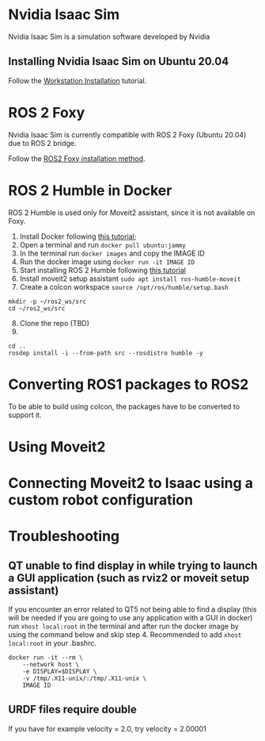 # Nvidia Isaac Sim

Nvidia Isaac Sim is a simulation software developed by Nvidia

## Installing Nvidia Isaac Sim on Ubuntu 20.04

Follow the [Workstation Installation](https://docs.omniverse.nvidia.com/app_isaacsim/app_isaacsim/install_workstation.html) tutorial.

# ROS 2 Foxy

Nvidia Isaac Sim is currently compatible with ROS 2 Foxy (Ubuntu 20.04) due to ROS 2 bridge.

Follow the [ROS2 Foxy installation method](https://docs.ros.org/en/foxy/Installation/Ubuntu-Install-Debians.html).

# ROS 2 Humble in Docker

ROS 2 Humble is used only for Moveit2 assistant, since it is not available on Foxy.

1. Install Docker following [this tutorial](https://docs.docker.com/engine/install/ubuntu/);
2. Open a terminal and run 
```docker pull ubuntu:jammy```
3. In the terminal run ```docker images``` and copy the IMAGE ID
4. Run the docker image using ```docker run -it IMAGE ID```
5. Start installing ROS 2 Humble following [this tutorial](https://docs.ros.org/en/humble/Installation/Ubuntu-Install-Debians.html)
6. Install moveit2 setup assistant ```sudo apt install ros-humble-moveit```
7. Create a colcon workspace ```source /opt/ros/humble/setup.bash```
```
mkdir -p ~/ros2_ws/src
cd ~/ros2_ws/src
```
8. Clone the repo (TBD)
9. 
```
cd ..
rosdep install -i --from-path src --rosdistro humble -y
```
# Converting ROS1 packages to ROS2 
To be able to build using colcon, the packages have to be converted to support it.

# Using Moveit2

# Connecting Moveit2 to Isaac using a custom robot configuration

# Troubleshooting
## QT unable to find display in while trying to launch a GUI application (such as rviz2 or moveit setup assistant)
If you encounter an error related to QT5 not being able to find a display (this will be needed if you are going to use any application with a GUI in docker) run ```xhost local:root``` in the terminal and after run the docker image by using the command below and skip step 4. Recommended to add ```xhost local:root``` in your .bashrc.
```
docker run -it --rm \
    --network host \
    -e DISPLAY=$DISPLAY \
    -v /tmp/.X11-unix/:/tmp/.X11-unix \
    IMAGE ID
```

## URDF files require double
If you have for example velocity = 2.0, try velocity = 2.00001
